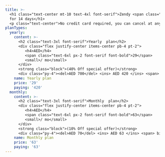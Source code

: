 ```yaml
---
title: >-
  <h1 class="text-center mt-10 text-4xl font-serif">Zendy <span class="text-orange-600">Plus</span> Free
  for 14 days</h1>
  <p class="text-center">No credit card required, you can cancel at any time. Sign in/Sign now for free.</p>
planTypes:
  yearly:
    content: >-
      <h2 class="text-3xl font-serif">Yearly  plan</h2>
      <div class="flex justify-center items-center pb-4 pt-2">
         <h4>AED</h4>
         <span class="text-6xl px-2 font-serif font-bold">29</span>
         <small>/ mo</small>
      </div>
      <strong class="block">(40% Off special offer)</strong>
      <div class="py-4"><del>AED 700</del> <ins> AED 420 </ins> <span> billed yearly</span></div>
    name: Yearly plan
    price: '29'
    paying: '420'
  monthly:
    content: >-
      <h2 class="text-3xl font-serif">Monthly  plan</h2>
      <div class="flex justify-center items-center pb-4 pt-2">
         <h4>AED</h4>
         <span class="text-6xl px-2 font-serif font-bold">63</span>
         <small>/ mo</small>
      </div>
      <strong class="block">(10% Off special offer)</strong>
      <div class="py-4"><del>AED 70</del> <ins> AED 63 </ins> <span> billed monthly</span></div>
    name: Monthly plan
    price: '63'
    paying: '63'
---
```


